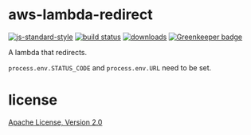 # aws-lambda-redirect

[![js-standard-style](https://img.shields.io/badge/code_style-standard-brightgreen.svg)](https://github.com/feross/standard)
[![build status](https://api.travis-ci.org/JamesKyburz/aws-lambda-redirect.svg)](https://travis-ci.org/JamesKyburz/aws-lambda-redirect)
[![downloads](https://img.shields.io/npm/dm/aws-lambda-redirect.svg)](https://npmjs.org/package/aws-lambda-redirect)
[![Greenkeeper badge](https://badges.greenkeeper.io/JamesKyburz/aws-lambda-redirect.svg)](https://greenkeeper.io/)

A lambda that redirects.

`process.env.STATUS_CODE` and `process.env.URL` need to be set.

# license

[Apache License, Version 2.0](LICENSE)
